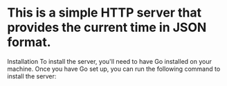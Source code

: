 <h1>This is a simple HTTP server that provides the current time in JSON format.</h1>

Installation
To install the server, you'll need to have Go installed on your machine. Once you have Go set up, you can run the following command to install the server:
